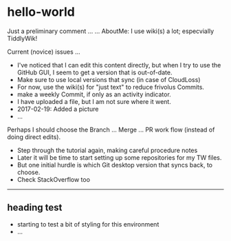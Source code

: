 # hello-world
Just a preliminary comment ... 
... AboutMe:  I use wiki(s) a lot; especvially TiddlyWik!

Current (novice) issues ...
* I've noticed that I can edit this content directly, but when I try to use the GitHub GUI, I seem to get a version that is out-of-date.
* Make sure to use local versions that sync (in case of CloudLoss)
* For now, use the wiki(s) for "just text" to reduce frivolus Commits.
* make a weekly Commit, if only as an activity indicator.
* I have uploaded a file, but I am not sure where it went.
* 2017-02-19: Added a picture
* ...

Perhaps I should choose the Branch ... Merge ... PR work flow (instead of doing direct edits).

* Step through the tutorial again, making careful procedure notes
* Later it will be time to start setting up some repositories for my TW files.
* But one initial hurdle is which Git desktop version that syncs back, to choose.
* Check StackOverflow too

<hr>
<h2> heading test </h2>

* starting to test a bit of styling for this environment
* ...
